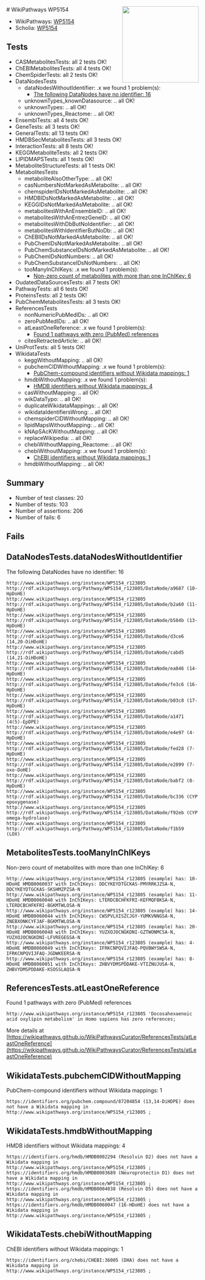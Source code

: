 <img style="float: right; width: 200px" src="https://upload.wikimedia.org/wikipedia/commons/thumb/8/83/Wplogo_with_text_500.png/640px-Wplogo_with_text_500.png" />
# WikiPathways WP5154

* WikiPathways: [WP5154](https://new.wikipathways.org/pathways/WP5154)
* Scholia: [WP5154](https://scholia.toolforge.org/wikipathways/WP5154)
## Tests
* CASMetabolitesTests: all 2 tests OK!
* ChEBIMetabolitesTests: all 4 tests OK!
* ChemSpiderTests: all 2 tests OK!
* DataNodesTests
    * dataNodesWithoutIdentifier: .x we found 1 problem(s):
        * [The following DataNodes have no identifier: 16](#8792c496)
    * unknownTypes_knownDatasource: .. all OK!
    * unknownTypes: .. all OK!
    * unknownTypes_Reactome: .. all OK!
* EnsemblTests: all 4 tests OK!
* GeneTests: all 3 tests OK!
* GeneralTests: all 13 tests OK!
* HMDBSecMetabolitesTests: all 3 tests OK!
* InteractionTests: all 8 tests OK!
* KEGGMetaboliteTests: all 2 tests OK!
* LIPIDMAPSTests: all 1 tests OK!
* MetaboliteStructureTests: all 1 tests OK!
* MetabolitesTests
    * metaboliteAlsoOtherType: .. all OK!
    * casNumbersNotMarkedAsMetabolite: .. all OK!
    * chemspiderIDsNotMarkedAsMetabolite: .. all OK!
    * HMDBIDsNotMarkedAsMetabolite: .. all OK!
    * KEGGIDsNotMarkedAsMetabolite: .. all OK!
    * metabolitesWithAnEnsembleID: .. all OK!
    * metabolitesWithAnEntrezGeneID: .. all OK!
    * metabolitesWithDbButNoIdentifier: .. all OK!
    * metabolitesWithIdentifierButNoDb: .. all OK!
    * ChEBIIDsNotMarkedAsMetabolite: .. all OK!
    * PubChemIDsNotMarkedAsMetabolite: .. all OK!
    * PubChemSubstanceIDsNotMarkedAsMetabolite: .. all OK!
    * PubChemIDsNotNumbers: .. all OK!
    * PubChemSubstanceIDsNotNumbers: .. all OK!
    * tooManyInChIKeys: .x we found 1 problem(s):
        * [Non-zero count of metabolites with more than one InChIKey: 6](#a4e40383)
* OudatedDataSourcesTests: all 7 tests OK!
* PathwayTests: all 6 tests OK!
* ProteinsTests: all 2 tests OK!
* PubChemMetabolitesTests: all 3 tests OK!
* ReferencesTests
    * nonNumericPubMedIDs: .. all OK!
    * zeroPubMedIDs: .. all OK!
    * atLeastOneReference: .x we found 1 problem(s):
        * [Found 1 pathways with zero (PubMed) references](#d0a459f0)
    * citesRetractedArticle: .. all OK!
* UniProtTests: all 5 tests OK!
* WikidataTests
    * keggWithoutMapping: .. all OK!
    * pubchemCIDWithoutMapping: .x we found 1 problem(s):
        * [PubChem-compound identifiers without Wikidata mappings: 1](#e6d6fbf)
    * hmdbWithoutMapping: .x we found 1 problem(s):
        * [HMDB identifiers without Wikidata mappings: 4](#8860e69e)
    * casWithoutMapping: .. all OK!
    * wikDataTypo: .. all OK!
    * duplicateWikidataMappings: .. all OK!
    * wikidataIdentifiersWrong: .. all OK!
    * chemspiderCIDWithoutMapping: .. all OK!
    * lipidMapsWithoutMapping: .. all OK!
    * kNApSAcKWithoutMapping: .. all OK!
    * replaceWikipedia: .. all OK!
    * chebiWithoutMapping_Reactome: .. all OK!
    * chebiWithoutMapping: .x we found 1 problem(s):
        * [ChEBI identifiers without Wikidata mappings: 1](#a8d554cd)
    * hmdbWithoutMapping: .. all OK!


## Summary

* Number of test classes: 20
* Number of tests: 103
* Number of assertions: 206
* Number of fails: 6

## Fails

<a name="8792c496" />

## DataNodesTests.dataNodesWithoutIdentifier

The following DataNodes have no identifier: 16
```
http://www.wikipathways.org/instance/WP5154_r123805 http://rdf.wikipathways.org/Pathway/WP5154_r123805/DataNode/a9687 (10-HpDoHE)
http://www.wikipathways.org/instance/WP5154_r123805 http://rdf.wikipathways.org/Pathway/WP5154_r123805/DataNode/b2a60 (11-HpDoHE)
http://www.wikipathways.org/instance/WP5154_r123805 http://rdf.wikipathways.org/Pathway/WP5154_r123805/DataNode/b584b (13-HpDoHE)
http://www.wikipathways.org/instance/WP5154_r123805 http://rdf.wikipathways.org/Pathway/WP5154_r123805/DataNode/d3ce6 (14,20-DiHDoHE)
http://www.wikipathways.org/instance/WP5154_r123805 http://rdf.wikipathways.org/Pathway/WP5154_r123805/DataNode/cabd5 (14,21-DiHDoHE)
http://www.wikipathways.org/instance/WP5154_r123805 http://rdf.wikipathways.org/Pathway/WP5154_r123805/DataNode/ea846 (14-HpDoHE)
http://www.wikipathways.org/instance/WP5154_r123805 http://rdf.wikipathways.org/Pathway/WP5154_r123805/DataNode/fe3c6 (16-HpDoHE)
http://www.wikipathways.org/instance/WP5154_r123805 http://rdf.wikipathways.org/Pathway/WP5154_r123805/DataNode/b03c8 (17-HpDoHE)
http://www.wikipathways.org/instance/WP5154_r123805 http://rdf.wikipathways.org/Pathway/WP5154_r123805/DataNode/a1471 (4(5)-EpDPE)
http://www.wikipathways.org/instance/WP5154_r123805 http://rdf.wikipathways.org/Pathway/WP5154_r123805/DataNode/e4e97 (4-HpDoHE)
http://www.wikipathways.org/instance/WP5154_r123805 http://rdf.wikipathways.org/Pathway/WP5154_r123805/DataNode/fed28 (7-HpDoHE)
http://www.wikipathways.org/instance/WP5154_r123805 http://rdf.wikipathways.org/Pathway/WP5154_r123805/DataNode/e2899 (7-oxo-DoHE)
http://www.wikipathways.org/instance/WP5154_r123805 http://rdf.wikipathways.org/Pathway/WP5154_r123805/DataNode/babf2 (8-HpDoHE)
http://www.wikipathways.org/instance/WP5154_r123805 http://rdf.wikipathways.org/Pathway/WP5154_r123805/DataNode/bc336 (CYP epoxygenase)
http://www.wikipathways.org/instance/WP5154_r123805 http://rdf.wikipathways.org/Pathway/WP5154_r123805/DataNode/f92eb (CYP omega-hydrolase)
http://www.wikipathways.org/instance/WP5154_r123805 http://rdf.wikipathways.org/Pathway/WP5154_r123805/DataNode/f1b59 (LOX)
```

<a name="a4e40383" />

## MetabolitesTests.tooManyInChIKeys

Non-zero count of metabolites with more than one InChIKey: 6
```
http://www.wikipathways.org/instance/WP5154_r123805 (example) has: 10-HDoHE HMDB0060037 with InChIKeys: DDCYKEYDTGCKAS-PMYRRKJZSA-N, DDCYKEYDTGCKAS-SKSHMZPZSA-N
http://www.wikipathways.org/instance/WP5154_r123805 (example) has: 11-HDoHE HMDB0060040 with InChIKeys: LTERDCBCHFKFRI-KEFMQFBKSA-N, LTERDCBCHFKFRI-BGKMTWLOSA-N
http://www.wikipathways.org/instance/WP5154_r123805 (example) has: 14-HDoHE HMDB0060044 with InChIKeys: CWSPVLXISZCJGY-YUMKVNNGSA-N, ZNEBXONKCYFJAF-BGKMTWLOSA-N
http://www.wikipathways.org/instance/WP5154_r123805 (example) has: 20-HDoHE HMDB0060048 with InChIKeys: YUZXOJOCNGKDNI-GZTWONMCSA-N, YUZXOJOCNGKDNI-LFVREGEGSA-N
http://www.wikipathways.org/instance/WP5154_r123805 (example) has: 4-HDoHE HMDB0060049 with InChIKeys: IFRKCNPQVIJFAQ-PQVBWYSWSA-N, IFRKCNPQVIJFAQ-JGDWKEERSA-N
http://www.wikipathways.org/instance/WP5154_r123805 (example) has: 8-HDoHE HMDB0060051 with InChIKeys: ZHBVYDMSPDDAKE-VTIZNUJUSA-N, ZHBVYDMSPDDAKE-KSOSSLAQSA-N
```

<a name="d0a459f0" />

## ReferencesTests.atLeastOneReference

Found 1 pathways with zero (PubMed) references
```
http://www.wikipathways.org/instance/WP5154_r123805 'Docosahexaenoic acid oxylipin metabolism' in Homo sapiens has zero references; 
```

More details at [https://wikipathways.github.io/WikiPathwaysCurator/ReferencesTests/atLeastOneReference](https://wikipathways.github.io/WikiPathwaysCurator/ReferencesTests/atLeastOneReference)

<a name="e6d6fbf" />

## WikidataTests.pubchemCIDWithoutMapping

PubChem-compound identifiers without Wikidata mappings: 1
```
https://identifiers.org/pubchem.compound/87204854 (13,14-DiHDPE) does not have a Wikidata mapping in http://www.wikipathways.org/instance/WP5154_r123805 ; 
```

<a name="8860e69e" />

## WikidataTests.hmdbWithoutMapping

HMDB identifiers without Wikidata mappings: 4
```
https://identifiers.org/hmdb/HMDB0002294 (Resolvin D2) does not have a Wikidata mapping in http://www.wikipathways.org/instance/WP5154_r123805 ; 
https://identifiers.org/hmdb/HMDB0003689 (Neuroprotectin D1) does not have a Wikidata mapping in http://www.wikipathways.org/instance/WP5154_r123805 ; 
https://identifiers.org/hmdb/HMDB0004038 (Resolvin D5) does not have a Wikidata mapping in http://www.wikipathways.org/instance/WP5154_r123805 ; 
https://identifiers.org/hmdb/HMDB0060047 (16-HDoHE) does not have a Wikidata mapping in http://www.wikipathways.org/instance/WP5154_r123805 ; 
```

<a name="a8d554cd" />

## WikidataTests.chebiWithoutMapping

ChEBI identifiers without Wikidata mappings: 1
```
https://identifiers.org/chebi/CHEBI:36005 (DHA) does not have a Wikidata mapping in http://www.wikipathways.org/instance/WP5154_r123805 ; 
```

